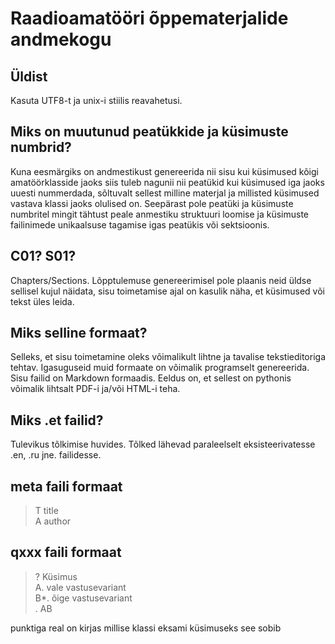 # Raadioamatööri õppematerjalide andmekogu

## Üldist

Kasuta UTF8-t ja unix-i stiilis reavahetusi. 

## Miks on muutunud peatükkide ja küsimuste numbrid?

Kuna eesmärgiks on andmestikust genereerida nii sisu kui küsimused kõigi
amatöörklasside jaoks siis tuleb nagunii nii peatükid kui küsimused iga
jaoks uuesti nummerdada, sõltuvalt sellest milline materjal ja millisted
küsimused vastava klassi jaoks olulised on. Seepärast pole peatüki ja
küsimuste numbritel mingit tähtust peale anmestiku struktuuri loomise ja
küsimuste failinimede unikaalsuse tagamise igas peatükis või sektsioonis.

## C01? S01?

Chapters/Sections. Lõpptulemuse genereerimisel pole plaanis neid üldse
sellisel kujul näidata, sisu toimetamise ajal on kasulik näha, et küsimused
või tekst üles leida.

## Miks selline formaat?

Selleks, et sisu toimetamine oleks võimalikult lihtne ja tavalise
tekstieditoriga tehtav. Igasuguseid muid formaate on võimalik programselt
genereerida. Sisu failid on Markdown formaadis. Eeldus on, et sellest on
pythonis võimalik lihtsalt PDF-i ja/või HTML-i teha.

## Miks .et failid?

Tulevikus tõlkimise huvides. Tõlked lähevad paraleelselt eksisteerivatesse
.en, .ru jne. failidesse.

## meta faili formaat

>T title  
>A author  


## qxxx faili formaat

>? Küsimus  
>A. vale vastusevariant  
>B*. õige vastusevariant  
>. AB  

punktiga real on kirjas millise klassi eksami küsimuseks see sobib

